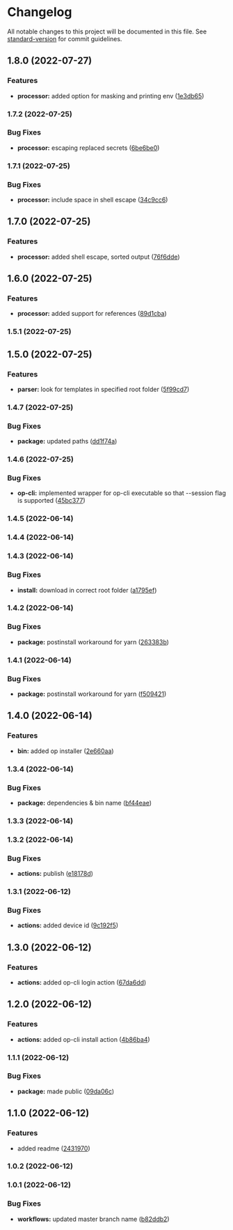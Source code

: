 # Changelog

All notable changes to this project will be documented in this file. See [standard-version](https://github.com/conventional-changelog/standard-version) for commit guidelines.

## 1.8.0 (2022-07-27)


### Features

* **processor:** added option for masking and printing env ([1e3db65](https://github.com/doctariDev/doctari-onepassword-tools/commit/1e3db65ec682fc091bf0fd600d86ca2f816ac0a0))

### 1.7.2 (2022-07-25)


### Bug Fixes

* **processor:** escaping replaced secrets ([6be6be0](https://github.com/doctariDev/doctari-onepassword-tools/commit/6be6be09b8f1ac5c43c69c6b8a165194ab25d20d))

### 1.7.1 (2022-07-25)


### Bug Fixes

* **processor:** include space in shell escape ([34c9cc6](https://github.com/doctariDev/doctari-onepassword-tools/commit/34c9cc604b63eeaeb2d01d61ef8641d56d74a53a))

## 1.7.0 (2022-07-25)


### Features

* **processor:** added shell escape, sorted output ([76f6dde](https://github.com/doctariDev/doctari-onepassword-tools/commit/76f6dde590289025d33d85ccce72fcf10fdc6531))

## 1.6.0 (2022-07-25)


### Features

* **processor:** added support for references ([89d1cba](https://github.com/doctariDev/doctari-onepassword-tools/commit/89d1cba74b294321e4a2cdd49503277981ebffc8))

### 1.5.1 (2022-07-25)

## 1.5.0 (2022-07-25)


### Features

* **parser:** look for templates in specified root folder ([5f99cd7](https://github.com/doctariDev/doctari-onepassword-tools/commit/5f99cd7e25f0afe2fc01dffad64001be0613a61d))

### 1.4.7 (2022-07-25)


### Bug Fixes

* **package:** updated paths ([dd1f74a](https://github.com/doctariDev/doctari-onepassword-tools/commit/dd1f74aa23fbdf9db78f3ef2e367634b44049e83))

### 1.4.6 (2022-07-25)


### Bug Fixes

* **op-cli:** implemented wrapper for op-cli executable so that --session flag is supported ([45bc377](https://github.com/doctariDev/doctari-onepassword-tools/commit/45bc377ae47f30de6aae67c6c444f1cb0a411517))

### 1.4.5 (2022-06-14)

### 1.4.4 (2022-06-14)

### 1.4.3 (2022-06-14)


### Bug Fixes

* **install:** download in correct root folder ([a1795ef](https://github.com/doctariDev/doctari-onepassword-tools/commit/a1795ef669e95a80b857e405c69a4f9b57b2c1c2))

### 1.4.2 (2022-06-14)


### Bug Fixes

* **package:** postinstall workaround for yarn ([263383b](https://github.com/doctariDev/doctari-onepassword-tools/commit/263383be703ed9667f352d62a724880160b8fef2))

### 1.4.1 (2022-06-14)


### Bug Fixes

* **package:** postinstall workaround for yarn ([f509421](https://github.com/doctariDev/doctari-onepassword-tools/commit/f5094212cd1a76a4d0744e7b7828e1055bb7e804))

## 1.4.0 (2022-06-14)


### Features

* **bin:** added op installer ([2e660aa](https://github.com/doctariDev/doctari-onepassword-tools/commit/2e660aa0afe9ec15753ee59fe4ab101b3c72eec2))

### 1.3.4 (2022-06-14)


### Bug Fixes

* **package:** dependencies & bin name ([bf44eae](https://github.com/doctariDev/doctari-onepassword-tools/commit/bf44eae3a1904bbd8a0743d31434d29e734cdc8d))

### 1.3.3 (2022-06-14)

### 1.3.2 (2022-06-14)


### Bug Fixes

* **actions:** publish ([e18178d](https://github.com/doctariDev/doctari-onepassword-tools/commit/e18178d5d2491cc6ac23f5d8377f466c20450d87))

### 1.3.1 (2022-06-12)


### Bug Fixes

* **actions:** added device id ([9c192f5](https://github.com/doctariDev/doctari-onepassword-tools/commit/9c192f521af2ed3646d2738b7022d57e24f108aa))

## 1.3.0 (2022-06-12)


### Features

* **actions:** added op-cli login action ([67da6dd](https://github.com/doctariDev/doctari-onepassword-tools/commit/67da6dd4f46482b59739dc5f228cfe1eb2ca8076))

## 1.2.0 (2022-06-12)


### Features

* **actions:** added op-cli install action ([4b86ba4](https://github.com/doctariDev/doctari-onepassword-tools/commit/4b86ba43d0cc986f4e590f4c1dcb2e24867ea3a5))

### 1.1.1 (2022-06-12)


### Bug Fixes

* **package:** made public ([09da06c](https://github.com/doctariDev/doctari-onepassword-tools/commit/09da06cf309e7eb2184eea780fbc8932344ee125))

## 1.1.0 (2022-06-12)


### Features

* added readme ([2431970](https://github.com/doctariDev/doctari-onepassword-tools/commit/24319705044e364438f702cfd2dceb88119c2124))

### 1.0.2 (2022-06-12)

### 1.0.1 (2022-06-12)


### Bug Fixes

* **workflows:** updated master branch name ([b82ddb2](https://github.com/doctariDev/doctari-onepassword-tools/commit/b82ddb242b3e87f46350c3316cba9d182f7a35f1))
